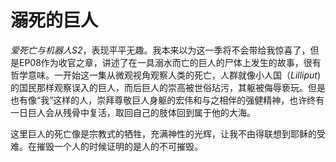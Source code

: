 # 溺死的巨人


<!--more-->

*爱死亡与机器人S2*，表现平平无趣。我本来以为这一季将不会带给我惊喜了，但是EP08作为收官之章，讲述了在一具溺水而亡的巨人的尸体上发生的故事，很有哲学意味。一开始这一集从微观视角观察人类的死亡，人群就像小人国（*Lilliput*)的国民那样观察误入的巨人，而后巨人的崇高被世俗玷污，其躯被侮辱亵玩。但是也有像“我”这样的人，崇拜尊敬巨人身躯的宏伟和与之相伴的强健精神，也许终有一日巨人会从残骨中复活，取回自己的肢体回到属于他的大海。

这里巨人的死亡像是宗教式的牺牲，充满神性的光辉，让我不由得联想到耶稣的受难。在摧毁一个人的时候证明的是人的不可摧毁。

​    
